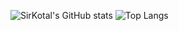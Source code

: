![SirKotal's GitHub stats](https://github-readme-stats.vercel.app/api?username=sirkotal&count_private=true&show_icons=true&theme=tokyonight)
![Top Langs](https://github-readme-stats.vercel.app/api/top-langs/?username=sirkotal)
